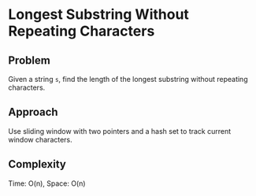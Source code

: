# Longest Substring Without Repeating Characters

## Problem
Given a string `s`, find the length of the longest substring without repeating characters.

## Approach
Use sliding window with two pointers and a hash set to track current window characters.

## Complexity
Time: O(n), Space: O(n)
